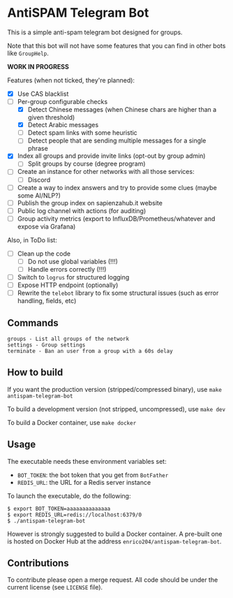 # AntiSPAM Telegram Bot

This is a simple anti-spam telegram bot designed for groups.

Note that this bot will not have some features that you can find in other bots like `GroupHelp`.

**WORK IN PROGRESS**

Features (when not ticked, they're planned):

* [X] Use CAS blacklist
* [ ] Per-group configurable checks
    * [x] Detect Chinese messages (when Chinese chars are higher than a given threshold)
    * [X] Detect Arabic messages
    * [ ] Detect spam links with some heuristic
    * [ ] Detect people that are sending multiple messages for a single phrase
* [x] Index all groups and provide invite links (opt-out by group admin)
    * [ ] Split groups by course (degree program)
* [ ] Create an instance for other networks with all those services:
    * [ ] Discord
* [ ] Create a way to index answers and try to provide some clues (maybe some AI/NLP?)
* [ ] Publish the group index on sapienzahub.it website
* [ ] Public log channel with actions (for auditing)
* [ ] Group activity metrics (export to InfluxDB/Prometheus/whatever and expose via Grafana)

Also, in ToDo list:

* [ ] Clean up the code
    * [ ] Do not use global variables (!!!)
    * [ ] Handle errors correctly (!!!)
* [ ] Switch to `logrus` for structured logging
* [ ] Expose HTTP endpoint (optionally)
* [ ] Rewrite the `telebot` library to fix some structural issues (such as error handling, fields, etc)

## Commands

```
groups - List all groups of the network
settings - Group settings
terminate - Ban an user from a group with a 60s delay
```

## How to build

If you want the production version (stripped/compressed binary), use `make antispam-telegram-bot`

To build a development version (not stripped, uncompressed), use `make dev`

To build a Docker container, use `make docker`

## Usage

The executable needs these environment variables set:

* `BOT_TOKEN`: the bot token that you get from `BotFather`
* `REDIS_URL`: the URL for a Redis server instance

To launch the executable, do the following:
```
$ export BOT_TOKEN=aaaaaaaaaaaaaa
$ export REDIS_URL=redis://localhost:6379/0
$ ./antispam-telegram-bot
```

However is strongly suggested to build a Docker container.
A pre-built one is hosted on Docker Hub at the address `enrico204/antispam-telegram-bot`.

## Contributions

To contribute please open a merge request. All code should be under the current license
(see `LICENSE` file).